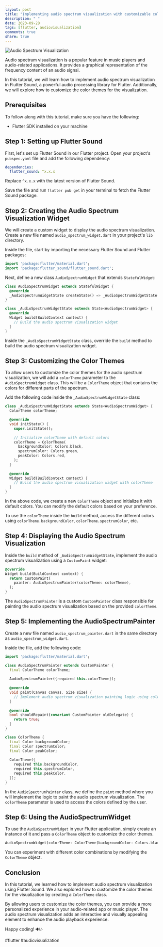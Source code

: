 ```yaml
---
layout: post
title: "Implementing audio spectrum visualization with customizable color themes in Flutter Sound"
description: " "
date: 2023-09-28
tags: [flutter, audiovisualization]
comments: true
share: true
---
```


![Audio Spectrum Visualization](https://example.com/audio_spectrum_visualization.png)

Audio spectrum visualization is a popular feature in music players and audio-related applications. It provides a graphical representation of the frequency content of an audio signal.

In this tutorial, we will learn how to implement audio spectrum visualization in Flutter Sound, a powerful audio processing library for Flutter. Additionally, we will explore how to customize the color themes for the visualization.

## Prerequisites
To follow along with this tutorial, make sure you have the following:

- Flutter SDK installed on your machine

## Step 1: Setting up Flutter Sound
First, let's set up Flutter Sound in our Flutter project. Open your project's `pubspec.yaml` file and add the following dependency:

```yaml
dependencies:
  flutter_sound: ^x.x.x
```

Replace `^x.x.x` with the latest version of Flutter Sound.

Save the file and run `flutter pub get` in your terminal to fetch the Flutter Sound package.

## Step 2: Creating the Audio Spectrum Visualization Widget
We will create a custom widget to display the audio spectrum visualization. Create a new file named `audio_spectrum_widget.dart` in your project's `lib` directory.

Inside the file, start by importing the necessary Flutter Sound and Flutter packages:

```dart
import 'package:flutter/material.dart';
import 'package:flutter_sound/flutter_sound.dart';
```

Next, define a new class `AudioSpectrumWidget` that extends `StatefulWidget`:

```dart
class AudioSpectrumWidget extends StatefulWidget {
  @override
  _AudioSpectrumWidgetState createState() => _AudioSpectrumWidgetState();
}

class _AudioSpectrumWidgetState extends State<AudioSpectrumWidget> {
  @override
  Widget build(BuildContext context) {
    // Build the audio spectrum visualization widget
  }
}
```

Inside the `_AudioSpectrumWidgetState` class, override the `build` method to build the audio spectrum visualization widget.

## Step 3: Customizing the Color Themes
To allow users to customize the color themes for the audio spectrum visualization, we will add a `colorTheme` parameter to the `AudioSpectrumWidget` class. This will be a `ColorTheme` object that contains the colors for different parts of the spectrum.

Add the following code inside the `_AudioSpectrumWidgetState` class:

```dart
class _AudioSpectrumWidgetState extends State<AudioSpectrumWidget> {
  ColorTheme colorTheme;

  @override
  void initState() {
    super.initState();
  
    // Initialize colorTheme with default colors
    colorTheme = ColorTheme(
      backgroundColor: Colors.black,
      spectrumColor: Colors.green,
      peakColor: Colors.red,
    );
  }
  
  @override
  Widget build(BuildContext context) {
    // Build the audio spectrum visualization widget with colorTheme
  }
}
```

In the above code, we create a new `ColorTheme` object and initialize it with default colors. You can modify the default colors based on your preference.

To use the `colorTheme` inside the `build` method, access the different colors using `colorTheme.backgroundColor`, `colorTheme.spectrumColor`, etc.

## Step 4: Displaying the Audio Spectrum Visualization
Inside the `build` method of `_AudioSpectrumWidgetState`, implement the audio spectrum visualization using a `CustomPaint` widget:

```dart
@override
Widget build(BuildContext context) {
  return CustomPaint(
    painter: AudioSpectrumPainter(colorTheme: colorTheme),
  );
}
```

The `AudioSpectrumPainter` is a custom `CustomPainter` class responsible for painting the audio spectrum visualization based on the provided `colorTheme`.

## Step 5: Implementing the AudioSpectrumPainter
Create a new file named `audio_spectrum_painter.dart` in the same directory as `audio_spectrum_widget.dart`.

Inside the file, add the following code:

```dart
import 'package:flutter/material.dart';

class AudioSpectrumPainter extends CustomPainter {
  final ColorTheme colorTheme;
  
  AudioSpectrumPainter({required this.colorTheme});
  
  @override
  void paint(Canvas canvas, Size size) {
    // Implement audio spectrum visualization painting logic using colorTheme
  }
  
  @override
  bool shouldRepaint(covariant CustomPainter oldDelegate) {
    return true;
  }
}

class ColorTheme {
  final Color backgroundColor;
  final Color spectrumColor;
  final Color peakColor;
  
  ColorTheme({
    required this.backgroundColor,
    required this.spectrumColor,
    required this.peakColor,
  });
}
```

In the `AudioSpectrumPainter` class, we define the `paint` method where you will implement the logic to paint the audio spectrum visualization. The `colorTheme` parameter is used to access the colors defined by the user.

## Step 6: Using the AudioSpectrumWidget
To use the `AudioSpectrumWidget` in your Flutter application, simply create an instance of it and pass a `ColorTheme` object to customize the color themes.

```dart
AudioSpectrumWidget(colorTheme: ColorTheme(backgroundColor: Colors.black, spectrumColor: Colors.green, peakColor: Colors.red))
```

You can experiment with different color combinations by modifying the `ColorTheme` object.

## Conclusion
In this tutorial, we learned how to implement audio spectrum visualization using Flutter Sound. We also explored how to customize the color themes for the visualization by creating a `ColorTheme` class.

By allowing users to customize the color themes, you can provide a more personalized experience in your audio-related app or music player. The audio spectrum visualization adds an interactive and visually appealing element to enhance the audio playback experience.

Happy coding! 🔊🎶

#flutter #audiovisualization